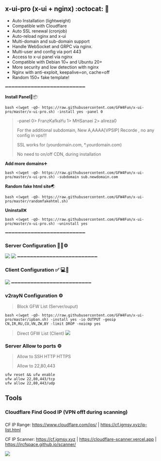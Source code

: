 ## x-ui-pro (x-ui + nginx) :octocat:	:open_file_folder:	
- Auto Installation (lightweight)
- Compatible with Cloudflare
- Auto SSL renewal (cronjob)
- Auto-reload nginx and x-ui
- Multi-domain and sub-domain support
- Handle WebSocket and GRPC via nginx.
- Multi-user and config via port 443
- Access to x-ui panel via nginx
- Compatible with Debian 10+ and Ubuntu 20+
- More security and low detection with nginx
- Nginx with anti-exploit, keepalive=on, cache=off
- Random 150+ fake template!
  
➖➖➖➖➖➖➖➖➖➖➖➖➖➖➖➖➖➖➖➖➖➖➖➖➖

**Install Panel**:dvd::package:

```
bash <(wget -qO- https://raw.githubusercontent.com/GFW4Fun/x-ui-pro/master/x-ui-pro.sh) -install yes -panel 0
```
> -panel 0> FranzKafkaYu 1> MHSanaei 2> alireza0
> 
> For the additional subdomain, New A,AAAA[VPSIP] Recorde , no any config in vps!!!
>
> SSL works for (yourdomain.com, *.yourdomain.com)
>
> No need to on/off CDN, during installation
>
**Add more domains**:heavy_plus_sign:	
```
bash <(wget -qO- https://raw.githubusercontent.com/GFW4Fun/x-ui-pro/master/x-ui-pro.sh) -subdomain sub.newdomain.com
```

**Random fake html site**:earth_asia:	
```
bash <(wget -qO- https://raw.githubusercontent.com/GFW4Fun/x-ui-pro/master/randomfakehtml.sh)
```

**Uninstall**:x:
```
bash <(wget -qO- https://raw.githubusercontent.com/GFW4Fun/x-ui-pro/master/x-ui-pro.sh) -uninstall yes
```

➖➖➖➖➖➖➖➖➖➖➖➖➖➖➖➖➖➖➖➖➖➖➖➖➖
### Server Configuration :wrench:🐧⚙️
![](https://raw.githubusercontent.com/GFW4Fun/x-ui-pro/master/media/admin_config.png)
![](https://raw.githubusercontent.com/GFW4Fun/x-ui-pro/master/media/trojan_grpc_admin.png)
➖➖➖➖➖➖➖➖➖➖➖➖➖➖➖➖➖➖➖➖➖➖➖➖➖
### Client Configuration :white_check_mark:	:computer:🔌
![](https://raw.githubusercontent.com/GFW4Fun/x-ui-pro/master/media/client_config.png)
➖➖➖➖➖➖➖➖➖➖➖➖➖➖➖➖➖➖➖➖➖➖➖➖➖
### v2rayN Configuration ⚙️
> Block GFW List (Server/ouput)
```
bash <(wget -qO- https://raw.githubusercontent.com/GFW4Fun/x-ui-pro/master/ipban.sh) -install yes -io OUTPUT -geoip CN,IR,RU,CU,VN,ZW,BY -limit DROP -noicmp yes
```
> Direct GFW List (Client)
![](https://raw.githubusercontent.com/GFW4Fun/x-ui-pro/master/media/direct_gfw.png)

### Server Allow to ports ⚙️
> Allow to SSH HTTP HTTPS
> 
> Allow to 22,80,443
>
```
ufw reset && ufw enable
ufw allow 22,80,443/tcp
ufw allow 22,80,443/udp
```


## Tools
### Cloudflare Find Good IP (VPN off❗ during scanning)

CF IP Range: https://www.cloudflare.com/ips/ | https://cf.igmsy.xyz/ip-list.html

CF IP Scanner:
https://cf.igmsy.xyz |
https://cloudflare-scanner.vercel.app |
https://ircfspace.github.io/scanner/


![](https://hits.sh/github.com/GFW4Fun/x-ui-pro.svg?label=x-ui-pro&extraCount=20&logo=firefox)




